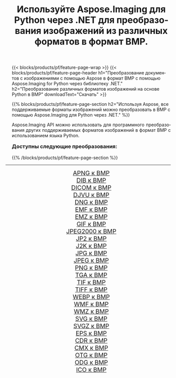 ﻿---
title: Используйте Aspose.Imaging для Python через .NET для преобразования изображений из различных форматов в формат BMP. 
weight: 3920
url: /ru/python-net/conversion/to/bmp/ 
lang: ru
langdirlevel: 2
locales: zh-hans,ja,it,ru,de,es,fr,nl,id,lt,pl,pt,vi,tr,ko,zh-hant,ar,hi,th,sv,cs,uk,he
description: Вы можете использовать Aspose.Imaging for Python через библиотеку .NET для преобразования различных форматов в формат BMP.
---

{{< blocks/products/pf/feature-page-wrap >}}
{{< blocks/products/pf/feature-page-header h1="Преобразование документов с изображениями с помощью Aspose в формат BMP с помощью Aspose.Imaging for Python через библиотеку .NET." h2="Преобразование различных форматов изображений на основе Python в BMP" downloadText="Скачать" >}}


{{% blocks/products/pf/feature-page-section  h2="Используя Aspose, все поддерживаемые форматы изображений можно преобразовать в BMP с помощью Aspose.Imaging для Python через .NET." %}}
<p align=justify>Aspose.Imaging API можно использовать для программного преобразования других поддерживаемых форматов изображений в формат BMP с использованием языка Python.</p>
<h3 style="margin-top:16px;">
Доступны следующие преобразования:
</h3>
{{% /blocks/products/pf/feature-page-section %}}
<div class="container-fluid productfamilypage bg-gray">
    <div class="convertypes bg-gray agp-content section">
        <div class="container">
		<hr style="margin-left:-20px;"/>
		<div class="row other-converters" style="gap: 10px;font-size: 19px;text-align:center;">
		    <div class='col-md-3 other-converter remove-lp remove-rp'><a href="/imaging/ru/python-net/conversion/apng-to-bmp/" style="padding:15px;">APNG к BMP</a></div>
<div class='col-md-3 other-converter remove-lp remove-rp'><a href="/imaging/ru/python-net/conversion/dib-to-bmp/" style="padding:15px;">DIB к BMP</a></div>
<div class='col-md-3 other-converter remove-lp remove-rp'><a href="/imaging/ru/python-net/conversion/dicom-to-bmp/" style="padding:15px;">DICOM к BMP</a></div>
<div class='col-md-3 other-converter remove-lp remove-rp'><a href="/imaging/ru/python-net/conversion/djvu-to-bmp/" style="padding:15px;">DJVU к BMP</a></div>
<div class='col-md-3 other-converter remove-lp remove-rp'><a href="/imaging/ru/python-net/conversion/dng-to-bmp/" style="padding:15px;">DNG к BMP</a></div>
<div class='col-md-3 other-converter remove-lp remove-rp'><a href="/imaging/ru/python-net/conversion/emf-to-bmp/" style="padding:15px;">EMF к BMP</a></div>
<div class='col-md-3 other-converter remove-lp remove-rp'><a href="/imaging/ru/python-net/conversion/emz-to-bmp/" style="padding:15px;">EMZ к BMP</a></div>
<div class='col-md-3 other-converter remove-lp remove-rp'><a href="/imaging/ru/python-net/conversion/gif-to-bmp/" style="padding:15px;">GIF к BMP</a></div>
<div class='col-md-3 other-converter remove-lp remove-rp'><a href="/imaging/ru/python-net/conversion/jpeg2000-to-bmp/" style="padding:15px;">JPEG2000 к BMP</a></div>
<div class='col-md-3 other-converter remove-lp remove-rp'><a href="/imaging/ru/python-net/conversion/jp2-to-bmp/" style="padding:15px;">JP2 к BMP</a></div>
<div class='col-md-3 other-converter remove-lp remove-rp'><a href="/imaging/ru/python-net/conversion/j2k-to-bmp/" style="padding:15px;">J2K к BMP</a></div>
<div class='col-md-3 other-converter remove-lp remove-rp'><a href="/imaging/ru/python-net/conversion/jpg-to-bmp/" style="padding:15px;">JPG к BMP</a></div>
<div class='col-md-3 other-converter remove-lp remove-rp'><a href="/imaging/ru/python-net/conversion/jpeg-to-bmp/" style="padding:15px;">JPEG к BMP</a></div>
<div class='col-md-3 other-converter remove-lp remove-rp'><a href="/imaging/ru/python-net/conversion/png-to-bmp/" style="padding:15px;">PNG к BMP</a></div>
<div class='col-md-3 other-converter remove-lp remove-rp'><a href="/imaging/ru/python-net/conversion/tga-to-bmp/" style="padding:15px;">TGA к BMP</a></div>
<div class='col-md-3 other-converter remove-lp remove-rp'><a href="/imaging/ru/python-net/conversion/tif-to-bmp/" style="padding:15px;">TIF к BMP</a></div>
<div class='col-md-3 other-converter remove-lp remove-rp'><a href="/imaging/ru/python-net/conversion/tiff-to-bmp/" style="padding:15px;">TIFF к BMP</a></div>
<div class='col-md-3 other-converter remove-lp remove-rp'><a href="/imaging/ru/python-net/conversion/webp-to-bmp/" style="padding:15px;">WEBP к BMP</a></div>
<div class='col-md-3 other-converter remove-lp remove-rp'><a href="/imaging/ru/python-net/conversion/wmf-to-bmp/" style="padding:15px;">WMF к BMP</a></div>
<div class='col-md-3 other-converter remove-lp remove-rp'><a href="/imaging/ru/python-net/conversion/wmz-to-bmp/" style="padding:15px;">WMZ к BMP</a></div>
<div class='col-md-3 other-converter remove-lp remove-rp'><a href="/imaging/ru/python-net/conversion/svg-to-bmp/" style="padding:15px;">SVG к BMP</a></div>
<div class='col-md-3 other-converter remove-lp remove-rp'><a href="/imaging/ru/python-net/conversion/svgz-to-bmp/" style="padding:15px;">SVGZ к BMP</a></div>
<div class='col-md-3 other-converter remove-lp remove-rp'><a href="/imaging/ru/python-net/conversion/eps-to-bmp/" style="padding:15px;">EPS к BMP</a></div>
<div class='col-md-3 other-converter remove-lp remove-rp'><a href="/imaging/ru/python-net/conversion/cdr-to-bmp/" style="padding:15px;">CDR к BMP</a></div>
<div class='col-md-3 other-converter remove-lp remove-rp'><a href="/imaging/ru/python-net/conversion/cmx-to-bmp/" style="padding:15px;">CMX к BMP</a></div>
<div class='col-md-3 other-converter remove-lp remove-rp'><a href="/imaging/ru/python-net/conversion/otg-to-bmp/" style="padding:15px;">OTG к BMP</a></div>
<div class='col-md-3 other-converter remove-lp remove-rp'><a href="/imaging/ru/python-net/conversion/odg-to-bmp/" style="padding:15px;">ODG к BMP</a></div>
<div class='col-md-3 other-converter remove-lp remove-rp'><a href="/imaging/ru/python-net/conversion/ico-to-bmp/" style="padding:15px;">ICO к BMP</a></div>
                </div>
        </div>
    </div>
</div>
<br/>


